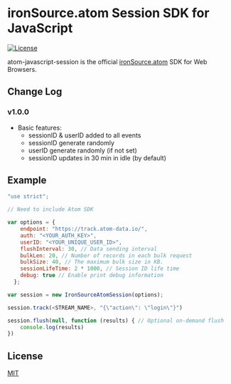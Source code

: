 # ironSource.atom Session SDK for JavaScript

[![License][license-image]][license-url]

atom-javascript-session is the official [ironSource.atom](http://www.ironsrc.com/data-flow-management) SDK for Web Browsers.

## Change Log
### v1.0.0
- Basic features: 
    - sessionID & userID added to all events
    - sessionID generate randomly
    - userID generate randomly (if not set)
    - sessionID updates in 30 min in idle (by default)

## Example
```js
"use strict";

// Need to include Atom SDK

var options = {
    endpoint: "https://track.atom-data.io/",
    auth: "<YOUR_AUTH_KEY>",
    userID: "<YOUR_UNIQUE_USER_ID>",
    flushInterval: 30, // Data sending interval
    bulkLen: 20, // Number of records in each bulk request
    bulkSize: 40, // The maximum bulk size in KB.
    sessionLifeTime: 2 * 1000, // Session ID life time
    debug: true // Enable print debug information
  };

var session = new IronSourceAtomSession(options);

session.track(<STREAM_NAME>, "{\"action\": \"login\"}")

session.flush(null, function (results) { // Optional on-demand flush
    console.log(results)
})
```

## License
[MIT](LICENSE)

[license-image]: https://img.shields.io/badge/license-MIT-blue.svg
[license-url]: LICENSE
